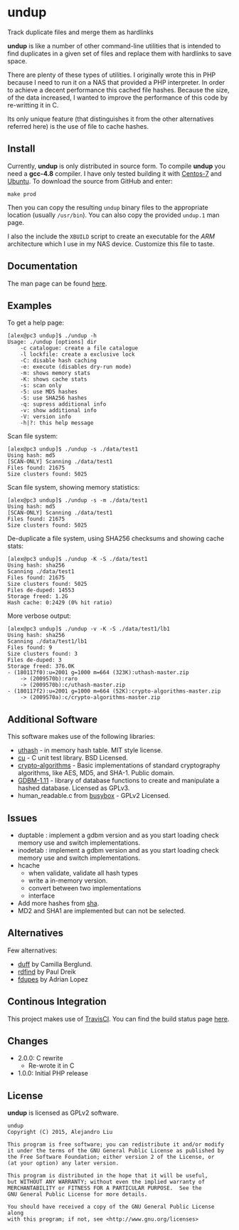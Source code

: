 # undup

Track duplicate files and merge them as hardlinks

**undup** is like a number of other command-line utilities that is
intended to find duplicates in a given set of files and replace them
with hardlinks to save space.

There are plenty of these types of utilities.  I originally wrote this
in PHP because I need to run it on a NAS that provided a PHP
interpreter.  In order to achieve a decent performance this cached
file hashes.  Because the size, of the data increased, I wanted to
improve the performance of this code by re-writting it in C.

Its only unique feature (that distinguishes it from the other
alternatives referred here) is the use of file to cache hashes.

## Install

Currently, **undup** is only distributed in source form.  To compile
**undup** you need a **gcc-4.8** compiler.  I have only tested
building it with [Centos-7](https://www.centos.org/download/) and
[Ubuntu](http://www.ubuntu.com/).  To download the source from GitHub
and enter:

```
make prod
```

Then you can copy the resulting `undup` binary files to the
appropriate location (usually `/usr/bin`).  You can also copy the
provided `undup.1` man page.

I also the include the `XBUILD` script to create an executable for the
_ARM_ architecture which I use in my NAS device.  Customize this file
to taste.

## Documentation

The man page can be found [here](undup.adoc).

## Examples

To get a help page:

```
[alex@pc3 undup]$ ./undup -h
Usage: ./undup [options] dir
	-c catalogue: create a file catalogue
	-l lockfile: create a exclusive lock
	-C: disable hash caching
	-e: execute (disables dry-run mode)
	-m: shows memory stats
	-K: shows cache stats
	-s: scan only
	-5: use MD5 hashes
	-S: use SHA256 hashes
	-q: supress additional info
	-v: show additional info
	-V: version info
	-h|?: this help message

```

Scan file system:

```
[alex@pc3 undup]$ ./undup -s ./data/test1
Using hash: md5
[SCAN-ONLY] Scanning ./data/test1
Files found: 21675
Size clusters found: 5025
```

Scan file system, showing memory statistics:

```
[alex@pc3 undup]$ ./undup -s -m ./data/test1
Using hash: md5
[SCAN-ONLY] Scanning ./data/test1
Files found: 21675
Size clusters found: 5025
```

De-duplicate a file system, using SHA256 checksums and showing cache stats:

```
[alex@pc3 undup]$ ./undup -K -S ./data/test1
Using hash: sha256
Scanning ./data/test1
Files found: 21675
Size clusters found: 5025
Files de-duped: 14553
Storage freed: 1.2G
Hash cache: 0:2429 (0% hit ratio)

```

More verbose output:

```
[alex@pc3 undup]$ ./undup -v -K -S ./data/test1/lb1
Using hash: sha256
Scanning ./data/test1/lb1
Files found: 9
Size clusters found: 3
Files de-duped: 3
Storage freed: 376.0K
- (180117f0):u=2001 g=1000 m=664 (323K):uthash-master.zip
    -> (2009570b):raro
    -> (2009570b):c/uthash-master.zip
- (180117f2):u=2001 g=1000 m=664 (52K):crypto-algorithms-master.zip
    -> (2009570a):c/crypto-algorithms-master.zip

```

## Additional Software

This software makes use of the following libraries:

* [uthash](https://github.com/troydhanson/uthash/) - in memory hash
  table. MIT style license.
* [cu](https://github.com/danfis/cu/) - C unit test library.  BSD
  Licensed.
* [crypto-algorithms](https://github.com/B-Con/crypto-algorithms/) -
  Basic implementations of standard cryptography algorithms, like AES, MD5,
  and SHA-1.  Public domain.
* [GDBM-1.11](http://www.gnu.org.ua/software/gdbm/) - library of
  database functions to create and manipulate a hashed database.
  Licensed as GPLv3.
* human_readable.c from [busybox](http://www.busybox.net/) - GPLv2
  Licensed.

## Issues

- duptable : implement a gdbm version and as you start loading check
  memory use and switch implementations.
- inodetab : implement a gdbm version and as you start loading check
  memory use and switch implementations.
- hcache
  - when validate, validate all hash types
  - write a in-memory version.
  - convert between two implementations
  - interface
- Add more hashes from [sha](http://www.saddi.com/software/sha/).
- MD2 and SHA1 are implemented but can not be selected.

## Alternatives

Few alternatives:

* [duff](http://duff.dreda.org/) by Camilla Berglund.
* [rdfind](http://rdfind.pauldreik.se/) by Paul Dreik
* [fdupes](https://github.com/adrianlopezroche/fdupes) by Adrian Lopez

## Continous Integration

This project makes use of [TravisCI](https://travis-ci.org/).  You can
find the build status page
[here](https://travis-ci.org/alejandroliu/undup).

## Changes

* 2.0.0: C rewrite
  - Re-wrote it in C
* 1.0.0: Initial PHP release

## License

**undup** is licensed as GPLv2 software.


    undup
    Copyright (C) 2015, Alejandro Liu

    This program is free software; you can redistribute it and/or modify
    it under the terms of the GNU General Public License as published by
    the Free Software Foundation; either version 2 of the License, or
    (at your option) any later version.

    This program is distributed in the hope that it will be useful,
    but WITHOUT ANY WARRANTY; without even the implied warranty of
    MERCHANTABILITY or FITNESS FOR A PARTICULAR PURPOSE.  See the
    GNU General Public License for more details.

    You should have received a copy of the GNU General Public License along
    with this program; if not, see <http://www.gnu.org/licenses>
